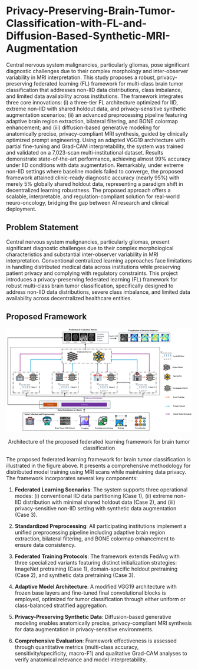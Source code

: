 # Privacy-Preserving-Brain-Tumor-Classification-with-FL-and-Diffusion-Based-Synthetic-MRI-Augmentation

Central nervous system malignancies, particularly gliomas, pose significant diagnostic challenges due to their complex morphology and inter-observer variability in MRI interpretation. This study proposes a robust, privacy-preserving federated learning (FL) framework for multi-class brain tumor classification that addresses non-IID data distributions, class imbalance, and limited data availability across institutions. The framework integrates three core innovations: (i) a three-tier FL architecture optimized for IID, extreme non-IID with shared holdout data, and privacy-sensitive synthetic augmentation scenarios; (ii) an advanced preprocessing pipeline featuring adaptive brain region extraction, bilateral filtering, and BONE colormap enhancement; and (iii) diffusion-based generative modeling for anatomically precise, privacy-compliant MRI synthesis, guided by clinically optimized prompt engineering. Using an adapted VGG19 architecture with partial fine-tuning and Grad-CAM interpretability, the system was trained and validated on a 7,023-scan multi-institutional dataset. Results demonstrate state-of-the-art performance, achieving almost 99\% accuracy under IID conditions with data augmentation. Remarkably, under extreme non-IID settings where baseline models failed to converge, the proposed framework attained clinic-ready diagnostic accuracy (nearly 95\%) with merely 5\% globally shared holdout data, representing a paradigm shift in decentralized learning robustness. The proposed approach offers a scalable, interpretable, and regulation-compliant solution for real-world neuro-oncology, bridging the gap between AI research and clinical deployment. 

## **Problem Statement**

Central nervous system malignancies, particularly gliomas, present significant diagnostic challenges due to their complex morphological characteristics and substantial inter-observer variability in MRI interpretation. Conventional centralized learning approaches face limitations in handling distributed medical data across institutions while preserving patient privacy and complying with regulatory constraints. This project introduces a privacy-preserving federated learning (FL) framework for robust multi-class brain tumor classification, specifically designed to address non-IID data distributions, severe class imbalance, and limited data availability across decentralized healthcare entities.

## Proposed Framework

<p align="center">
  <img src="Framework1-iid.pdf" alt="Federated Learning Framework for Brain Tumor Classification">
</p>
<p align="center">
  Architecture of the proposed federated learning framework for brain tumor classification
</p>

The proposed federated learning framework for brain tumor classification is illustrated in the figure above. It presents a comprehensive methodology for distributed model training using MRI scans while maintaining data privacy. The framework incorporates several key components:

1.  **Federated Learning Scenarios**: The system supports three operational modes: (i) conventional IID data partitioning (Case 1), (ii) extreme non-IID distribution with minimal shared holdout data (Case 2), and (iii) privacy-sensitive non-IID setting with synthetic data augmentation (Case 3).

2.  **Standardized Preprocessing**: All participating institutions implement a unified preprocessing pipeline including adaptive brain region extraction, bilateral filtering, and BONE colormap enhancement to ensure data consistency.

3.  **Federated Training Protocols**: The framework extends FedAvg with three specialized variants featuring distinct initialization strategies: ImageNet pretraining (Case 1), domain-specific holdout pretraining (Case 2), and synthetic data pretraining (Case 3).

4.  **Adaptive Model Architecture**: A modified VGG19 architecture with frozen base layers and fine-tuned final convolutional blocks is employed, optimized for tumor classification through either uniform or class-balanced stratified aggregation.

5.  **Privacy-Preserving Synthetic Data**: Diffusion-based generative modeling enables anatomically precise, privacy-compliant MRI synthesis for data augmentation in privacy-sensitive environments.

6.  **Comprehensive Evaluation**: Framework effectiveness is assessed through quantitative metrics (multi-class accuracy, sensitivity/specificity, macro-F1) and qualitative Grad-CAM analyses to verify anatomical relevance and model interpretability.
